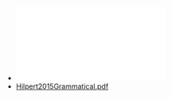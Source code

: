 - ![Hilpert2015Grammatical.pdf](../assets/Hilpert2015Grammatical_1706635020217_0.pdf)
- [Hilpert2015Grammatical.pdf](<file://./assets/Hilpert2015Grammatical_1706635020217_0.pdf>)